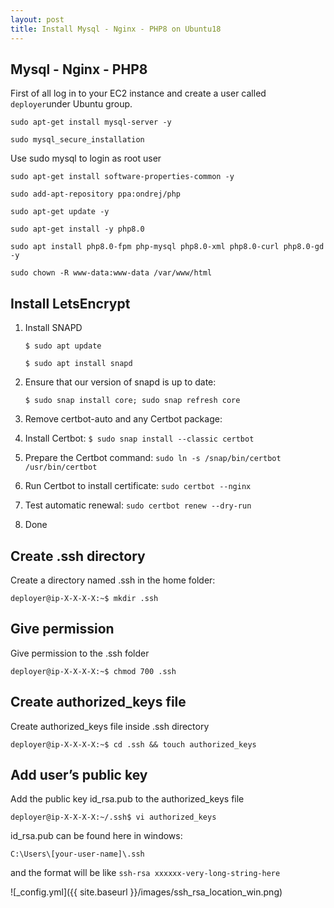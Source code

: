 ```yaml
---
layout: post
title: Install Mysql - Nginx - PHP8 on Ubuntu18
---
```


## Mysql - Nginx - PHP8

First of all log in to your EC2 instance and create a user called `deployer`under Ubuntu group.

`sudo apt-get install mysql-server -y`

`sudo mysql_secure_installation`

Use sudo mysql to login as root user

`sudo apt-get install software-properties-common -y`

`sudo add-apt-repository ppa:ondrej/php`

`sudo apt-get update -y`

`sudo apt-get install -y php8.0`

`sudo apt install php8.0-fpm php-mysql php8.0-xml php8.0-curl php8.0-gd -y`

`sudo chown -R www-data:www-data /var/www/html`

## Install LetsEncrypt

1. Install SNAPD

   `$ sudo apt update`

   `$ sudo apt install snapd`

2. Ensure that our version of snapd is up to date:

   `$ sudo snap install core; sudo snap refresh core`

3. Remove certbot-auto and any Certbot package:

4. Install Certbot: `$ sudo snap install --classic certbot`

5. Prepare the Certbot command: `sudo ln -s /snap/bin/certbot /usr/bin/certbot`

6. Run Certbot to install certificate: `sudo certbot --nginx`

7. Test automatic renewal:  `sudo certbot renew --dry-run`

8. Done

## Create .ssh directory

Create a directory named .ssh in the home folder:


`deployer@ip-X-X-X-X:~$ mkdir .ssh`

## Give permission

Give permission to the .ssh folder

`deployer@ip-X-X-X-X:~$ chmod 700 .ssh`

## Create authorized_keys file

Create authorized_keys file inside .ssh directory

`deployer@ip-X-X-X-X:~$ cd .ssh && touch authorized_keys`

## Add user’s public key

Add the public key id_rsa.pub to the authorized_keys file

`deployer@ip-X-X-X-X:~/.ssh$ vi authorized_keys`

id_rsa.pub can be found here in windows:

`C:\Users\[your-user-name]\.ssh`

and the format will be like `ssh-rsa xxxxxx-very-long-string-here`

![_config.yml]({{ site.baseurl }}/images/ssh_rsa_location_win.png)